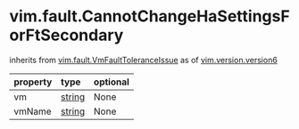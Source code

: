 vim.fault.CannotChangeHaSettingsForFtSecondary
==============================================
inherits from [vim.fault.VmFaultToleranceIssue](docs/vim.fault.VmFaultToleranceIssue.md)
as of [vim.version.version6](docs/vim.version.md)

| property | type | optional |
|:---------|:-----|:---------|
| vm | [string](string.md "string") | None |
| vmName | [string](string.md "string") | None |
